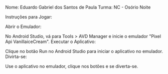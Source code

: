 Nome: Eduardo Gabriel dos Santos de Paula
Turma: NC - Osório Noite

Instruções para Jogar:

Abrir o Emulador:

No Android Studio, vá para Tools > AVD Manager e inicie o emulador "Pixel Api VanillaiceCream".
Executar o Aplicativo:

Clique no botão Run no Android Studio para iniciar o aplicativo no emulador.
Divirta-se:

Use o aplicativo no emulador, clique nos botões e se diverta-se.
